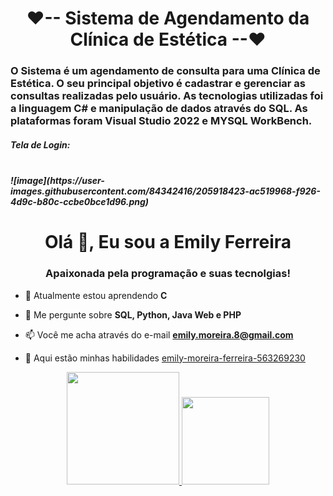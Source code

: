 <h1 align="center">❤-- Sistema de Agendamento da Clínica de Estética --❤</h1>

<h3> O Sistema é um agendamento de consulta para uma Clínica de Estética. O seu principal objetivo é cadastrar e gerenciar as consultas realizadas pelo usuário.
As tecnologias utilizadas foi a linguagem C# e manipulação de dados através do SQL.
As plataformas foram Visual Studio 2022 e MYSQL WorkBench. </h3>

<h5>Tela de Login:<h5>
<br>
![image](https://user-images.githubusercontent.com/84342416/205918423-ac519968-f926-4d9c-b80c-ccbe0bce1d96.png)


<h1 align="center">Olá 👋, Eu sou a Emily Ferreira</h1>
<h3 align="center">Apaixonada pela programação e suas tecnolgias!</h3>

- 🌱 Atualmente estou aprendendo **C**

- 💬 Me pergunte sobre **SQL, Python, Java Web e PHP**

- 📫 Você me acha através do e-mail **emily.moreira.8@gmail.com**

- 📄 Aqui estão minhas habilidades [emily-moreira-ferreira-563269230](emily-moreira-ferreira-563269230)

<div align="center">
  <a href="https://github.com/emily-180">
  <img height="180em" src="https://github-readme-stats.vercel.app/api?username=emily-180&show_icons=true&theme=dracula&include_all_commits=true&count_private=true"/>
  <img height="140em" src="https://github-readme-stats.vercel.app/api/top-langs/?username=emily-180&layout=compact&langs_count=7&theme=dracula"/>
</div>
